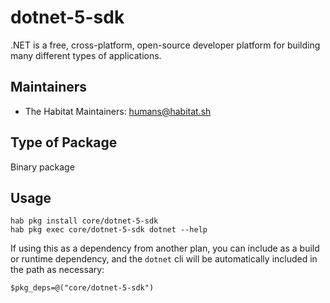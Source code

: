 # dotnet-5-sdk

.NET is a free, cross-platform, open-source developer platform for building many different types of applications.

## Maintainers

* The Habitat Maintainers: <humans@habitat.sh>

## Type of Package

Binary package

## Usage

```
hab pkg install core/dotnet-5-sdk
hab pkg exec core/dotnet-5-sdk dotnet --help
```

If using this as a dependency from another plan, you can include as a build or runtime dependency, and the `dotnet` cli will be automatically included in the path as necessary:

```
$pkg_deps=@("core/dotnet-5-sdk")
```
